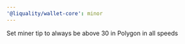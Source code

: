 ```yaml
---
'@liquality/wallet-core': minor
---
```


Set miner tip to always be above 30 in Polygon in all speeds

